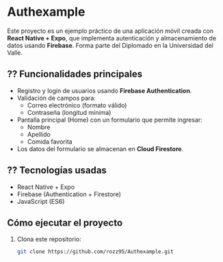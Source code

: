 # Authexample

Este proyecto es un ejemplo práctico de una aplicación móvil creada con **React Native + Expo**, que implementa autenticación y almacenamiento de datos usando **Firebase**. Forma parte del Diplomado en la Universidad del Valle.

## ?? Funcionalidades principales

- Registro y login de usuarios usando **Firebase Authentication**.
- Validación de campos para:
  - Correo electrónico (formato válido)
  - Contraseña (longitud mínima)
- Pantalla principal (Home) con un formulario que permite ingresar:
  - Nombre
  - Apellido
  - Comida favorita
- Los datos del formulario se almacenan en **Cloud Firestore**.

## ?? Tecnologías usadas

- React Native + Expo
- Firebase (Authentication + Firestore)
- JavaScript (ES6)

## Cómo ejecutar el proyecto

1. Clona este repositorio:

   ```bash
   git clone https://github.com/rozz95/Authexample.git
